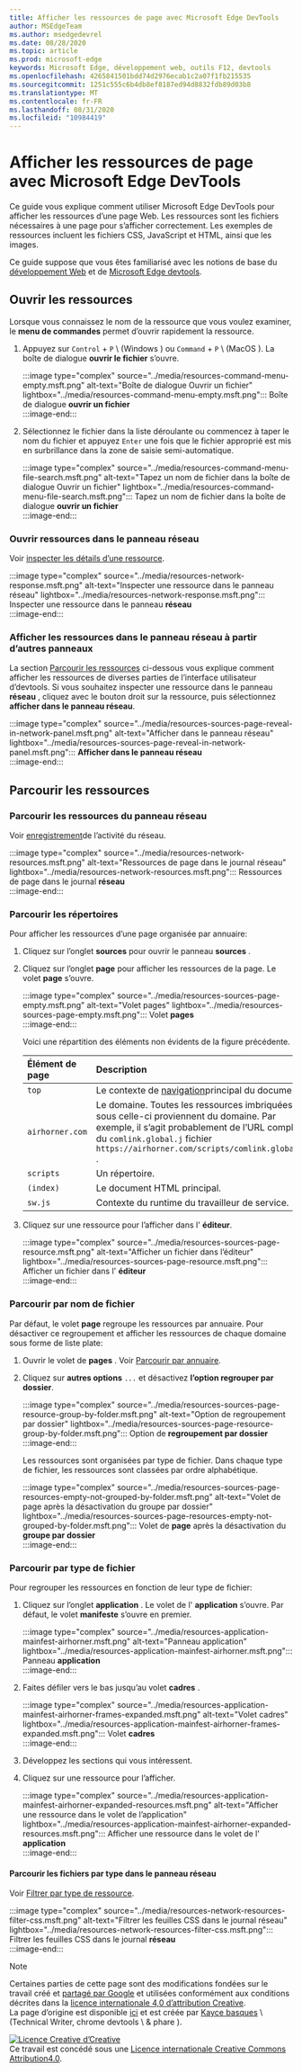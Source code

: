 ```yaml
---
title: Afficher les ressources de page avec Microsoft Edge DevTools
author: MSEdgeTeam
ms.author: msedgedevrel
ms.date: 08/28/2020
ms.topic: article
ms.prod: microsoft-edge
keywords: Microsoft Edge, développement web, outils F12, devtools
ms.openlocfilehash: 4265841501bdd74d2976ecab1c2a07f1fb215535
ms.sourcegitcommit: 1251c555c6b4db8ef8187ed94d8832fdb89d03b8
ms.translationtype: MT
ms.contentlocale: fr-FR
ms.lasthandoff: 08/31/2020
ms.locfileid: "10984419"
---
```

<!-- Copyright Kayce Basques 

   Licensed under the Apache License, Version 2.0 (the "License");
   you may not use this file except in compliance with the License.
   You may obtain a copy of the License at

       https://www.apache.org/licenses/LICENSE-2.0

   Unless required by applicable law or agreed to in writing, software
   distributed under the License is distributed on an "AS IS" BASIS,
   WITHOUT WARRANTIES OR CONDITIONS OF ANY KIND, either express or implied.
   See the License for the specific language governing permissions and
   limitations under the License.  -->  





# Afficher les ressources de page avec Microsoft Edge DevTools   

  

Ce guide vous explique comment utiliser Microsoft Edge DevTools pour afficher les ressources d’une page Web.  Les ressources sont les fichiers nécessaires à une page pour s’afficher correctement.  Les exemples de ressources incluent les fichiers CSS, JavaScript et HTML, ainsi que les images.  

Ce guide suppose que vous êtes familiarisé avec les notions de base du [développement Web][MDNLearnWebDevelopment] et de [Microsoft Edge devtools][MicrosoftEdgeDevTools].  

## Ouvrir les ressources   

Lorsque vous connaissez le nom de la ressource que vous voulez examiner, le **menu de commandes** permet d’ouvrir rapidement la ressource.  

1.  Appuyez sur `Control` + `P` \ (Windows \) ou `Command` + `P` \ (MacOS \).  La boîte de dialogue **ouvrir le fichier** s’ouvre.  
    
    :::image type="complex" source="../media/resources-command-menu-empty.msft.png" alt-text="Boîte de dialogue Ouvrir un fichier" lightbox="../media/resources-command-menu-empty.msft.png":::
       Boîte de dialogue **ouvrir un fichier**  
    :::image-end:::  
    
1.  Sélectionnez le fichier dans la liste déroulante ou commencez à taper le nom du fichier et appuyez `Enter` une fois que le fichier approprié est mis en surbrillance dans la zone de saisie semi-automatique.  
    
    :::image type="complex" source="../media/resources-command-menu-file-search.msft.png" alt-text="Tapez un nom de fichier dans la boîte de dialogue Ouvrir un fichier" lightbox="../media/resources-command-menu-file-search.msft.png":::
       Tapez un nom de fichier dans la boîte de dialogue **ouvrir un fichier**  
    :::image-end:::  
    
### Ouvrir ressources dans le panneau réseau   

Voir [inspecter les détails d’une ressource][DevtoolsNetworkInspectDetailsResource].  

:::image type="complex" source="../media/resources-network-response.msft.png" alt-text="Inspecter une ressource dans le panneau réseau" lightbox="../media/resources-network-response.msft.png":::
   Inspecter une ressource dans le panneau **réseau**  
:::image-end:::  

### Afficher les ressources dans le panneau réseau à partir d’autres panneaux   

La section [Parcourir les ressources](#browse-resources) ci-dessous vous explique comment afficher les ressources de diverses parties de l’interface utilisateur d’devtools.  Si vous souhaitez inspecter une ressource dans le panneau **réseau** , cliquez avec le bouton droit sur la ressource, puis sélectionnez **afficher dans le panneau réseau**.  

:::image type="complex" source="../media/resources-sources-page-reveal-in-network-panel.msft.png" alt-text="Afficher dans le panneau réseau" lightbox="../media/resources-sources-page-reveal-in-network-panel.msft.png":::
   **Afficher dans le panneau réseau**  
:::image-end:::  

## Parcourir les ressources   

### Parcourir les ressources du panneau réseau   

Voir [enregistrement][DevtoolsNetworkLogActivity]de l’activité du réseau.  

:::image type="complex" source="../media/resources-network-resources.msft.png" alt-text="Ressources de page dans le journal réseau" lightbox="../media/resources-network-resources.msft.png":::
   Ressources de page dans le journal **réseau**  
:::image-end:::  

### Parcourir les répertoires   

Pour afficher les ressources d’une page organisée par annuaire:  

1.  Cliquez sur l’onglet **sources** pour ouvrir le panneau **sources** .  
1.  Cliquez sur l’onglet **page** pour afficher les ressources de la page.  Le volet **page** s’ouvre.  
    
    :::image type="complex" source="../media/resources-sources-page-empty.msft.png" alt-text="Volet pages" lightbox="../media/resources-sources-page-empty.msft.png":::
       Volet **pages**  
    :::image-end:::  
    
    Voici une répartition des éléments non évidents de la figure précédente.  
    
    | Élément de page | Description |  
    |:--- |:--- |  
    | `top` | Le contexte de [navigation][MDNInlineFrame]principal du document. |  
    | `airhorner.com` | Le domaine.  Toutes les ressources imbriquées sous celle-ci proviennent du domaine.  Par exemple, il s’agit probablement de l’URL complète du `comlink.global.j` fichier `https://airhorner.com/scripts/comlink.global.js` . |  
    | `scripts` | Un répertoire. |  
    | `(index)` | Le document HTML principal. |  
    | `sw.js` | Contexte du runtime du travailleur de service. |  
    
1.  Cliquez sur une ressource pour l’afficher dans l' **éditeur**.  
    
    :::image type="complex" source="../media/resources-sources-page-resource.msft.png" alt-text="Afficher un fichier dans l’éditeur" lightbox="../media/resources-sources-page-resource.msft.png":::
       Afficher un fichier dans l' **éditeur**  
    :::image-end:::  
    
### Parcourir par nom de fichier   

Par défaut, le volet **page** regroupe les ressources par annuaire.  Pour désactiver ce regroupement et afficher les ressources de chaque domaine sous forme de liste plate:  

1.  Ouvrir le volet de **pages** .  Voir [Parcourir par annuaire](#browse-by-directory).  
1.  Cliquez sur **autres options** `...` et désactivez **l’option regrouper par dossier**.  
    
    :::image type="complex" source="../media/resources-sources-page-resource-group-by-folder.msft.png" alt-text="Option de regroupement par dossier" lightbox="../media/resources-sources-page-resource-group-by-folder.msft.png":::
       Option de **regroupement par dossier**  
    :::image-end:::  
    
    Les ressources sont organisées par type de fichier.  Dans chaque type de fichier, les ressources sont classées par ordre alphabétique.  
    
    :::image type="complex" source="../media/resources-sources-page-resources-empty-not-grouped-by-folder.msft.png" alt-text="Volet de page après la désactivation du groupe par dossier" lightbox="../media/resources-sources-page-resources-empty-not-grouped-by-folder.msft.png":::
       Volet de **page** après la désactivation du **groupe par dossier**  
    :::image-end:::  
    
### Parcourir par type de fichier   

Pour regrouper les ressources en fonction de leur type de fichier:  

1.  Cliquez sur l’onglet **application** .  Le volet de l' **application** s’ouvre.  Par défaut, le volet **manifeste** s’ouvre en premier.  
    
    :::image type="complex" source="../media/resources-application-mainfest-airhorner.msft.png" alt-text="Panneau application" lightbox="../media/resources-application-mainfest-airhorner.msft.png":::
       Panneau **application**  
    :::image-end:::  
    
1.  Faites défiler vers le bas jusqu’au volet **cadres** .  
    
    :::image type="complex" source="../media/resources-application-mainfest-airhorner-frames-expanded.msft.png" alt-text="Volet cadres" lightbox="../media/resources-application-mainfest-airhorner-frames-expanded.msft.png":::
       Volet **cadres**  
    :::image-end:::  
    
1.  Développez les sections qui vous intéressent.  
1.  Cliquez sur une ressource pour l’afficher.  
    
    :::image type="complex" source="../media/resources-application-mainfest-airhorner-expanded-resources.msft.png" alt-text="Afficher une ressource dans le volet de l’application" lightbox="../media/resources-application-mainfest-airhorner-expanded-resources.msft.png":::
       Afficher une ressource dans le volet de l' **application**  
    :::image-end:::  
    
#### Parcourir les fichiers par type dans le panneau réseau   

Voir [Filtrer par type de ressource][DevtoolsNetworkFilterByResourceType].  

:::image type="complex" source="../media/resources-network-resources-filter-css.msft.png" alt-text="Filtrer les feuilles CSS dans le journal réseau" lightbox="../media/resources-network-resources-filter-css.msft.png":::
   Filtrer les feuilles CSS dans le journal **réseau**  
:::image-end:::  

<!--  
  


-->  

<!-- links -->  

[MicrosoftEdgeDevTools]: ../../devtools-guide-chromium.md "Outils de développement Microsoft Edge (chrome) | Documents Microsoft"  
[DevtoolsNetworkFilterByResourceType]: ../network/index.md#filter-by-resource-type "Filtrer par type de ressource: inspecter l’activité réseau dans Microsoft Edge DevTools | Documents Microsoft"  
[DevtoolsNetworkInspectDetailsResource]: ../network/index.md#inspect-the-details-of-the-resource "Inspecter les détails de l’activité du réseau d’examen des ressources dans Microsoft Edge DevTools | Documents Microsoft"  
[DevtoolsNetworkLogActivity]: ../network/index.md#log-network-activity "Journalisation de l’activité du réseau-Inspectez l’activité réseau dans Microsoft Edge DevTools | Documents Microsoft"  

[MDNInlineFrame]: https://developer.mozilla.org/docs/Web/HTML/Element/iframe "<iframe>: élément de cadre inséré | MDN"  
[MDNLearnWebDevelopment]: https://developer.mozilla.org/docs/Learn "Découvrir le développement Web | MDN"  

> [!NOTE]
> Certaines parties de cette page sont des modifications fondées sur le travail créé et [partagé par Google][GoogleSitePolicies] et utilisées conformément aux conditions décrites dans la [licence internationale 4,0 d’attribution Creative][CCA4IL].  
> La page d’origine est disponible [ici](https://developers.google.com/web/tools/chrome-devtools/resources/index) et est créée par [Kayce basques][KayceBasques] \ (Technical Writer, chrome devtools \ & phare \).  

[![Licence Creative d’Creative][CCby4Image]][CCA4IL]  
Ce travail est concédé sous une [Licence internationale Creative Commons Attribution4.0][CCA4IL].  

[CCA4IL]: https://creativecommons.org/licenses/by/4.0  
[CCby4Image]: https://i.creativecommons.org/l/by/4.0/88x31.png  
[GoogleSitePolicies]: https://developers.google.com/terms/site-policies  
[KayceBasques]: https://developers.google.com/web/resources/contributors/kaycebasques  
